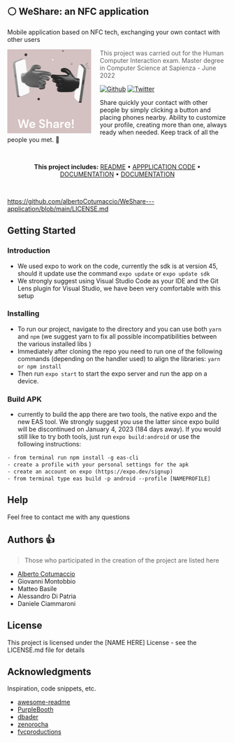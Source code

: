 ## ⚪ WeShare: an NFC application

Mobile application based on NFC tech, exchanging your own contact with other users

<img src="App/assets/images/logo.png" align="left" width="192px" height="192px"/>
<img align="left" width="0" height="192px" hspace="10"/>

> This project was carried out for the Human Computer Interaction exam. Master degree in Computer Science at Sapienza - June 2022

[![Github](https://img.shields.io/github/followers/albertoCotumaccio?style=social.svg)](https://github.com/albertoCotumaccio?tab=repositories) 
[![Twitter](https://img.shields.io/twitter/follow/albecotu?style=social.svg)](https://twitter.com/Albecotu)

Share quickly your contact with other people by simply clicking a button and placing phones nearby. Ability to customize your profile, creating more than one, always ready when needed. Keep track of all the people you met. 📱

<br>
<p align="center">
<strong>This project includes:</strong>
<a href="/.github/README.md">README</a> • <a href="https://github.com/albertoCotumaccio/WeShare---application/tree/main/App">APPPLICATION CODE</a> • <a href="https://github.com/albertoCotumaccio/WeShare---application/tree/main/Documents">DOCUMENTATION</a> • <a href="https://github.com/albertoCotumaccio/WeShare---application/tree/main/Documents">DOCUMENTATION</a>
</p>
<br>

https://github.com/albertoCotumaccio/WeShare---application/blob/main/LICENSE.md
## Getting Started

### Introduction

* We used expo to work on the code, currently the sdk is at version 45, should it update use the command ```expo update``` or ```expo update sdk```
* We strongly suggest using Visual Studio Code as your IDE and the Git Lens plugin for Visual Studio, we have been very comfortable with this setup

### Installing

* To run our project, navigate to the directory and you can use both ```yarn``` and ```npm``` (we suggest yarn to fix all possible incompatibilities between the various installed libs )
* Immediately after cloning the repo you need to run one of the following commands (depending on the handler used) to align the libraries: ```yarn or npm install```
* Then run ```expo start``` to start the expo server and run the app on a device.

### Build APK

* currently to build the app there are two tools, the native expo and the new EAS tool. We strongly suggest you use the latter since expo build will be discontinued on January 4, 2023 (184 days away). If you would still like to try both tools, just run ```expo build:android``` or use the following instructions:

```
- from terminal run npm install -g eas-cli
- create a profile with your personal settings for the apk
- create an account on expo (https://expo.dev/signup)
- from terminal type eas build -p android --profile [NAMEPROFILE]
```

## Help

Feel free to contact me with any questions


## Authors :thumbsup:

> Those who participated in the creation of the project are listed here

* [Alberto Cotumaccio](https://it.linkedin.com/in/alberto-cotumaccio-8b8443229?trk=people-guest_people_search-card)
* Giovanni Montobbio
* Matteo Basile
* Alessandro Di Patria
* Daniele Ciammaroni


## License

This project is licensed under the [NAME HERE] License - see the LICENSE.md file for details

## Acknowledgments

Inspiration, code snippets, etc.
* [awesome-readme](https://github.com/matiassingers/awesome-readme)
* [PurpleBooth](https://gist.github.com/PurpleBooth/109311bb0361f32d87a2)
* [dbader](https://github.com/dbader/readme-template)
* [zenorocha](https://gist.github.com/zenorocha/4526327)
* [fvcproductions](https://gist.github.com/fvcproductions/1bfc2d4aecb01a834b46)
